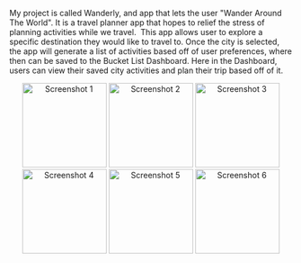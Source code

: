 My project is called Wanderly, and app that lets the user "Wander Around The World". It is a travel planner app that hopes to relief the stress of planning activities while we travel.  This app allows user to explore a specific destination they would like to travel to. Once the city is selected, the app will generate a list of activities based off of user preferences, where then can be saved to the Bucket List Dashboard. Here in the Dashboard, users can view their saved city activities and plan their trip based off of it.


<p align="center">
  <img src="https://github.com/user-attachments/assets/a99309f6-f6bc-41c3-9353-528627b455ff" alt="Screenshot 1" width="150"/>
  <img src="https://github.com/user-attachments/assets/0bad41c1-e2d3-4909-a3a7-17f1ad123ed1" alt="Screenshot 2" width="150"/>
  <img src="https://github.com/user-attachments/assets/dff2d623-2ffa-4da1-95bc-2564723d1803" alt="Screenshot 3" width="150"/>
  <img src="https://github.com/user-attachments/assets/e71642f8-1ca9-44ff-be50-428077245546" alt="Screenshot 4" width="150"/>
  <img src="https://github.com/user-attachments/assets/f99da9cc-2a81-44d3-81fc-ce62c7e5eedc" alt="Screenshot 5" width="150"/>
  <img src="https://github.com/user-attachments/assets/58fb84f5-e213-4ebd-8ae6-33ea9e8f0975" alt="Screenshot 6" width="150"/>
</p>


